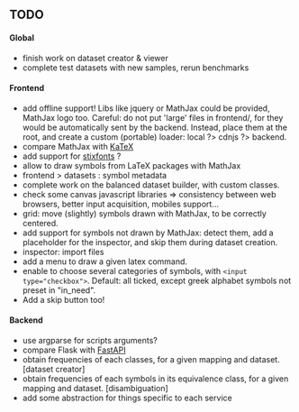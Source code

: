 ## TODO


#### Global

- finish work on dataset creator & viewer
- complete test datasets with new samples, rerun benchmarks


#### Frontend

- add offline support! Libs like jquery or MathJax could be provided, MathJax logo too. Careful: do not put 'large' files in frontend/, for they would be automatically sent by the backend. Instead, place them at the root, and create a custom (portable) loader: local ?> cdnjs ?> backend.
- compare MathJax with [KaTeX](https://katex.org/)
- add support for [stixfonts](https://github.com/stipub/stixfonts) ?
- allow to draw symbols from LaTeX packages with MathJax
- frontend > datasets : symbol metadata
- complete work on the balanced dataset builder, with custom classes.
- check some canvas javascript libraries => consistency between web browsers, better input acquisition, mobiles support...
- grid: move (slightly) symbols drawn with MathJax, to be correctly centered.
- add support for symbols not drawn by MathJax: detect them, add a placeholder for the inspector, and skip them during dataset creation.
- inspector: import files
- add a menu to draw a given latex command.
- enable to choose several categories of symbols, with ``` <input type="checkbox"> ```. Default: all ticked, except greek alphabet symbols not preset in "in_need".
- Add a skip button too!


#### Backend

- use argparse for scripts arguments?
- compare Flask with [FastAPI](https://fastapi.tiangolo.com/)
- obtain frequencies of each classes, for a given mapping and dataset. [dataset creator]
- obtain frequencies of each symbols in its equivalence class, for a given mapping and dataset. [disambiguation]
- add some abstraction for things specific to each service
